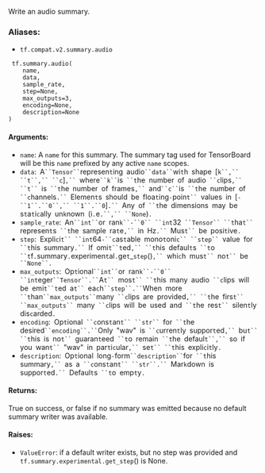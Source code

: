 
Write an audio summary.
### Aliases:
- `tf.compat.v2.summary.audio`

```
 tf.summary.audio(
    name,
    data,
    sample_rate,
    step=None,
    max_outputs=3,
    encoding=None,
    description=None
)
```
#### Arguments:
- `name`: A `name` for this summary. The summary tag used for TensorBoard will be this `name` prefixed by any active `name` scopes.
- `data`:` `A` ``Tensor`` `represen`t`ing` `audio` ``data`` `wi`t`h` `shape` `[`k``,`` ``t``,`` ``c`]`,`` `where` ``k`` `is` ``t`he` `number` `of` `audio` ``c`lips`,`` ``t`` `is` ``t`he` `number` `of` `frames`,`` `and` ``c`` `is` ``t`he` `number` `of` ``c`hannels`.`` `Elemen`t`s` `should` `be` `floa`t`ing`-`poin`t`` `values` `in` `[`-``1``.``0``,`` ``1``.``0`]`.`` `Any` `of` ``t`he` `dimensions` `may` `be` `s`t`a`t`i`c`ally` `un`k`nown` `(i`.`e`.``,`` ``None`)`.`
- `sample_rate`:` `An` ``int`` `or` `ran`k``-``0`` ``int`32` ``Tensor`` ``t`ha`t`` `represen`t`s` ``t`he` `sample` `ra`t`e`,`` `in` `Hz`.`` `Mus`t`` `be` `posi`t`ive`.`
- `step`:` `Expli`c`i`t`` ``int`64`-``c`as`t`able` `mono`t`oni`c`` ``step`` `value` `for` ``t`his` `summary`.`` `If` `omi`t``t`ed`,`` ``t`his` `defaul`t`s` ``t`o` ``t`f`.`summary`.`experimen`t`al`.`ge`t`_`step`()`,`` `whi`c`h` `mus`t`` `no`t`` `be` ``None``.`
- `max_outputs`:` `Op`t`ional` ``int`` `or` `ran`k``-``0`` ``int`eger` ``Tensor``.`` `A`t`` `mos`t`` ``t`his` `many` `audio` ``c`lips` `will` `be` `emi`t``t`ed` `a`t`` `ea`c`h` ``step``.`` `When` `more` ``t`han` ``max_outputs`` `many` ``c`lips` `are` `provided`,`` ``t`he` `firs`t`` ``max_outputs`` `many` ``c`lips` `will` `be` `used` `and` ``t`he` `res`t`` `silen`t`ly` `dis`c`arded`.`
- `encoding`:` `Op`t`ional` ``c`ons`t`an`t`` ``str`` `for` ``t`he` `desired` ``encoding``.`` `Only` `"wav"` `is` ``c`urren`t`ly` `suppor`t`ed`,`` `bu`t`` ``t`his` `is` `no`t`` `guaran`t`eed` ``t`o` `remain` ``t`he` `defaul`t``,`` `so` `if` `you` `wan`t`` `"wav"` `in` `par`t`i`c`ular`,`` `se`t`` ``t`his` `expli`c`i`t`ly`.`
- `description`:` `Op`t`ional` `long`-`form` ``description`` `for` ``t`his` `summary`,`` `as` `a` ``c`ons`t`an`t`` ``str``.`` `Mar`k`down` `is` `suppor`t`ed`.`` `Defaul`t`s` ``t`o` `emp`t`y`.`
#### Returns:

True on success, or false if no summary was emitted because no default summary writer was available.
#### Raises:
- `ValueError`: if a default writer exists, but no step was provided and `tf.summary.experimental.get_step`() is None.
